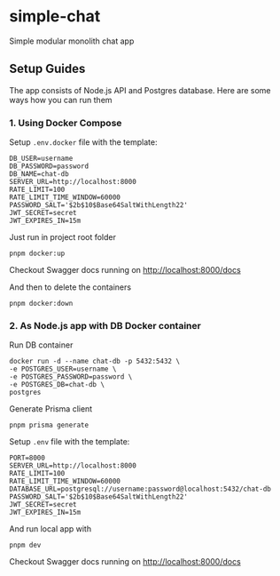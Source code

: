 # simple-chat

Simple modular monolith chat app

## Setup Guides

The app consists of Node.js API and Postgres database. Here are some ways
how you can run them

### 1. Using Docker Compose

Setup `.env.docker` file with the template:

```
DB_USER=username
DB_PASSWORD=password
DB_NAME=chat-db
SERVER_URL=http://localhost:8000
RATE_LIMIT=100
RATE_LIMIT_TIME_WINDOW=60000
PASSWORD_SALT='$2b$10$Base64SaltWithLength22'
JWT_SECRET=secret
JWT_EXPIRES_IN=15m
```

Just run in project root folder

```
pnpm docker:up
```

Checkout Swagger docs running on [http://localhost:8000/docs](http://localhost:8000/docs)

And then to delete the containers

```
pnpm docker:down
```

### 2. As Node.js app with DB Docker container

Run DB container

```
docker run -d --name chat-db -p 5432:5432 \
-e POSTGRES_USER=username \
-e POSTGRES_PASSWORD=password \
-e POSTGRES_DB=chat-db \
postgres
```

Generate Prisma client

```
pnpm prisma generate
```

Setup `.env` file with the template:

```
PORT=8000
SERVER_URL=http://localhost:8000
RATE_LIMIT=100
RATE_LIMIT_TIME_WINDOW=60000
DATABASE_URL=postgresql://username:password@localhost:5432/chat-db
PASSWORD_SALT='$2b$10$Base64SaltWithLength22'
JWT_SECRET=secret
JWT_EXPIRES_IN=15m
```

And run local app with

```
pnpm dev
```

Checkout Swagger docs running on [http://localhost:8000/docs](http://localhost:8000/docs)
